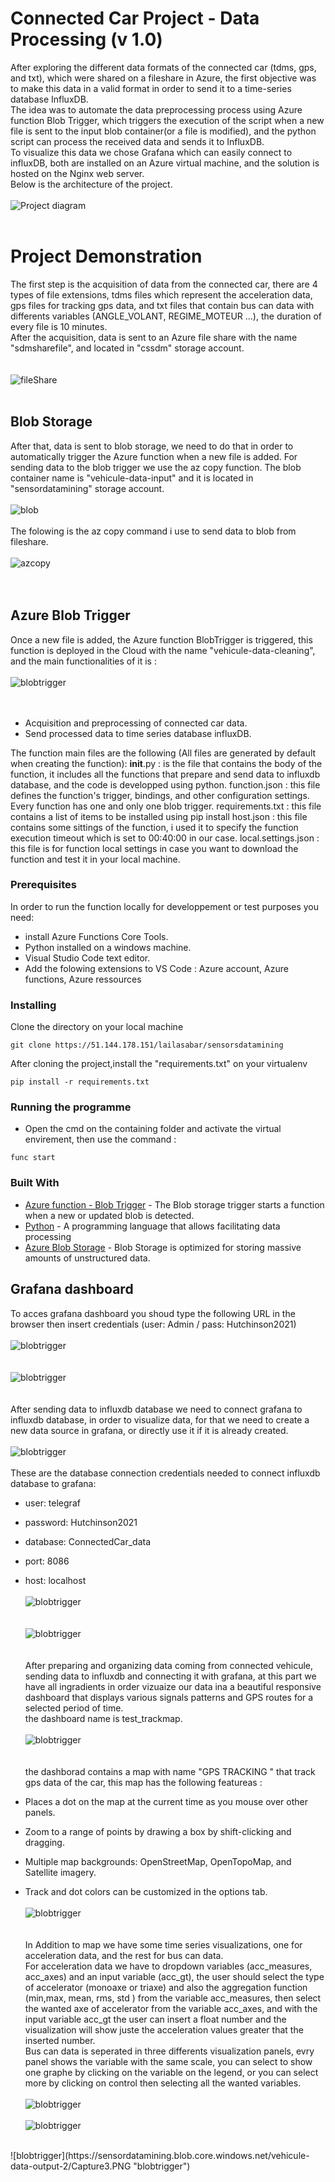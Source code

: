# Connected Car Project - Data Processing (v 1.0)
After exploring the different data formats of the connected car (tdms, gps, and txt), which were shared on a fileshare in Azure, the first objective was to make this data in a valid format in order to send it to a time-series database InfluxDB.  
The idea was to automate the data preprocessing process using Azure function Blob Trigger, which triggers the execution of the script when a new file is sent to the input blob container(or a file is modified), and the python script can process the received data and sends it to InfluxDB.  
To visualize this data we chose Grafana which can easily connect to influxDB, both are installed on an Azure virtual machine, and the solution is hosted on the Nginx web server.   
Below is the architecture of the project.
<br/><br/>
![Project diagram](https://sensordatamining.blob.core.windows.net/vehicule-data-output-2/Shema2.PNG
 "Project diagram")
 <br/><br/>
 # Project Demonstration
 
The first step is the acquisition of data from the connected car, there are 4 types of file extensions, tdms files which represent the acceleration data, gps files for tracking gps data, and txt files that contain bus can data with differents variables (ANGLE_VOLANT, REGIME_MOTEUR ...), the duration of every file is 10 minutes.    
After the acquisition, data is sent to an Azure file share with the name "sdmsharefile", and located in "cssdm" storage account.  
   <br/><br/> 
 ![fileShare](https://sensordatamining.blob.core.windows.net/vehicule-data-output-2/Capture17.PNG
 "fileShare")
 <br/><br/>
 ## Blob Storage
 
After that, data is sent to blob storage, we need to do that in order to automatically trigger the Azure function when a new file is added. For sending data to the blob trigger we use the az copy function. The blob container name is "vehicule-data-input" and it is located in "sensordatamining" storage account.
  <br/><br/> 
  ![blob](https://sensordatamining.blob.core.windows.net/vehicule-data-output-2/Capture14.PNG
 "blob") 
 <br/><br/>
 The folowing is the az copy command i use to send data to blob from fileshare.
 <br/><br/> 
  ![azcopy](https://sensordatamining.blob.core.windows.net/vehicule-data-output-2/Capture16.PNG
 "azcopy")  
 <br/><br/>
 ## Azure Blob Trigger
 Once a new file is added, the Azure function BlobTrigger is triggered, this function is deployed in the Cloud with the name "vehicule-data-cleaning", and the main functionalities of it is :
  <br/><br/> 
  ![blobtrigger](https://sensordatamining.blob.core.windows.net/vehicule-data-output-2/Capturere13.PNG
 "blobtrigger")  
    <br/><br/>
* Acquisition and preprocessing of connected car data.
* Send processed data to time series database influxDB.

The function main files are the following (All files are generated by default when creating the function):
__init__.py : is the file that contains the body of the function, it includes all the functions that prepare and send data to influxdb database, and the code is developped using python.
function.json : this file defines the function's trigger, bindings, and other configuration settings. Every function has one and only one blob trigger.
requirements.txt : this file contains a list of items to be installed using pip install
host.json : this file contains some sittings of the function, i used it to specify the function execution timeout  which is set to 00:40:00 in our case.
local.settings.json : this file is for function local settings in case you want to download the function and test it in your local machine.


### Prerequisites
In order to run the function locally for developpement or test purposes you need:

* install Azure Functions Core Tools. 
* Python installed on a windows machine.
* Visual Studio Code text editor.
* Add the folowing extensions to VS Code : Azure account, Azure functions, Azure ressources  


### Installing

Clone the directory on your local machine  
```
git clone https://51.144.178.151/lailasabar/sensorsdatamining
 ```
After cloning the project,install the "requirements.txt" on your virtualenv

```
pip install -r requirements.txt
```

### Running the programme
* Open the cmd on the containing folder and activate the virtual envirement, then use the command :
```
func start
```
### Built With

* [Azure function - Blob Trigger](https://docs.microsoft.com/fr-fr/azure/azure-functions/functions-bindings-storage-blob-trigger?tabs=csharp) - The Blob storage trigger starts a function when a new or updated blob is detected. 
* [Python](https://www.python.org/) - A programming language that allows facilitating data processing
* [Azure Blob Storage](https://azure.microsoft.com/fr-fr/services/storage/blobs/) -  Blob Storage is optimized for storing massive amounts of unstructured data.

## Grafana dashboard
To acces grafana dashboard you shoud type the following URL in the browser then insert credentials (user: Admin / pass: Hutchinson2021)
  <br/><br/> 
  ![blobtrigger](https://sensordatamining.blob.core.windows.net/vehicule-data-output-2/Capture9.PNG
 "blobtrigger")  
    <br/><br/>
  ![blobtrigger](https://sensordatamining.blob.core.windows.net/vehicule-data-output-2/Capture10.PNG
 "blobtrigger")  
    <br/><br/>
After sending data to influxdb database we need to connect grafana to influxdb database, in order to visualize data, for that we need to create a new data source in grafana, or directly use it if it is already created.
<br/><br/> 
  ![blobtrigger](https://sensordatamining.blob.core.windows.net/vehicule-data-output-2/Capture4.PNG
 "blobtrigger")
  <br/><br/> 
These are the database connection credentials needed to connect influxdb database to grafana:
* user: telegraf
* password: Hutchinson2021
* database: ConnectedCar_data 
* port: 8086
* host: localhost
  <br/><br/> 
  ![blobtrigger](https://sensordatamining.blob.core.windows.net/vehicule-data-output-2/capture6.PNG
 "blobtrigger")  
    <br/><br/>
  ![blobtrigger](https://sensordatamining.blob.core.windows.net/vehicule-data-output-2/Capture7.PNG
 "blobtrigger")  
    <br/><br/>
After preparing and organizing data coming from connected vehicule,  sending data to influxdb and connecting it with grafana, at this part we have all ingradients in order vizuaize our data ina a beautiful responsive dashboard that displays various signals patterns and GPS routes for a selected period of time.     
the dashboard name is test_trackmap.
<br/><br/>
  ![blobtrigger](https://sensordatamining.blob.core.windows.net/vehicule-data-output-2/Capture1.PNG
 "blobtrigger")  
    <br/><br/>
the dashborad contains a map with name "GPS TRACKING " that track gps data of the car, this map has the following featureas :

* Places a dot on the map at the current time as you mouse over other panels.
* Zoom to a range of points by drawing a box by shift-clicking and dragging.
* Multiple map backgrounds: OpenStreetMap, OpenTopoMap, and Satellite imagery.
* Track and dot colors can be customized in the options tab.
<br/><br/>
  ![blobtrigger](https://sensordatamining.blob.core.windows.net/vehicule-data-output-2/Capture2.PNG
 "blobtrigger")  
    <br/><br/>
In Addition to map we have some time series visualizations, one for acceleration data, and the rest for bus can data.  
For acceleration data we have to dropdown variables (acc_measures, acc_axes) and an input variable (acc_gt), the user should select the type of accelerator (monoaxe or triaxe) and also the aggregation function (min,max, mean, rms, std ) from the variable acc_measures, then select the wanted axe of accelerator from the variable acc_axes, and with the input variable acc_gt the user can insert a float number and the visualization will show juste the acceleration values greater that the inserted number.   
Bus can data is seperated in three differents visualization panels, evry panel shows the variable with the same scale, you can select to show one  graphe by clicking on the variable on the legend, or you can select more by clicking on control then selecting all the wanted variables.
<br/><br/>
  ![blobtrigger](https://sensordatamining.blob.core.windows.net/vehicule-data-output-2/Capture11.PNG
 "blobtrigger") 
<br/><br/>
  ![blobtrigger](https://sensordatamining.blob.core.windows.net/vehicule-data-output-2/Capture12.PNG
 "blobtrigger")  
<br/>
  ![blobtrigger](https://sensordatamining.blob.core.windows.net/vehicule-data-output-2/Capture3.PNG
 "blobtrigger")  
    <br/><br/>
